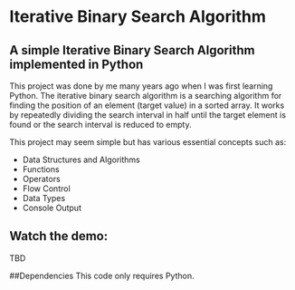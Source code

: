 # Iterative Binary Search Algorithm
## A simple Iterative Binary Search Algorithm implemented in Python

 This project was done by me many years ago when I was first learning Python. The iterative binary search algorithm is a searching algorithm for finding the position of an element (target value) in a sorted array. It works by repeatedly dividing the search interval in half until the target element is found or the search interval is reduced to empty.
 
 This project may seem simple but has various essential concepts such as:

* Data Structures and Algorithms
* Functions
* Operators
* Flow Control
* Data Types
* Console Output

## Watch the demo:
TBD

##Dependencies
This code only requires Python.